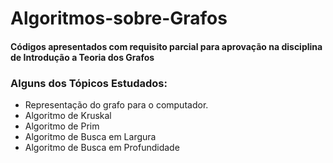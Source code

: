 # Algoritmos-sobre-Grafos
#### Códigos apresentados com requisito parcial para aprovação na disciplina de Introdução a Teoria dos Grafos
### Alguns dos Tópicos Estudados:
* Representação do grafo para o computador.
* Algoritmo de Kruskal
* Algoritmo de Prim
* Algoritmo de Busca em Largura
* Algoritmo de Busca em Profundidade


  


